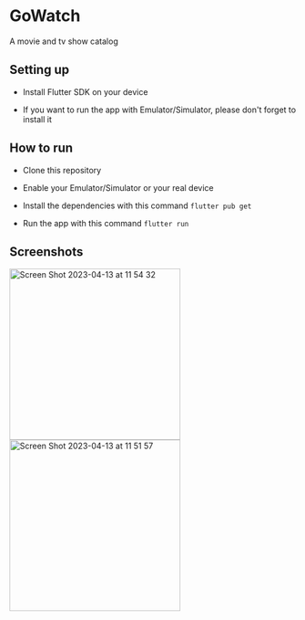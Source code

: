# GoWatch

A movie and tv show catalog

## Setting up

- Install Flutter SDK on your device

- If you want to run the app with Emulator/Simulator, please don't forget to install it 

## How to run

- Clone this repository

- Enable your Emulator/Simulator or your real device

- Install the dependencies with this command
    ``` flutter pub get ```

- Run the app with this command
    ``` flutter run ```
    
## Screenshots

<img width="300" alt="Screen Shot 2023-04-13 at 11 54 32" src="https://user-images.githubusercontent.com/57741610/231657125-3f5cb601-df6b-4fff-a928-85d2429b4ad3.png">

<img width="300" alt="Screen Shot 2023-04-13 at 11 51 57" src="https://user-images.githubusercontent.com/57741610/231656820-a41637ec-6584-4499-bbe1-d950e4e9cc4d.png">

